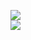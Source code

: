 [![](https://img.shields.io/badge/Made%20With-Github%20Spray-lightgrey.svg?style=for-the-badge&logo=github)](https://github.com/Annihil/github-spray#12443)  
[![](https://i.imgur.com/2DrTn0Z.gif)](https://github.com/Annihil/github-spray)